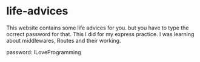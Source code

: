 # life-advices
This website contains some life advices for you.
but you have to type the ocrrect password for that.
This I did for my express practice.
I was learning about middlewares, Routes and their working.



password: ILoveProgramming
